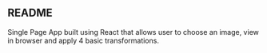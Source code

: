 ## README

Single Page App built using React that allows user to choose an image, view in
browser and apply 4 basic transformations.
